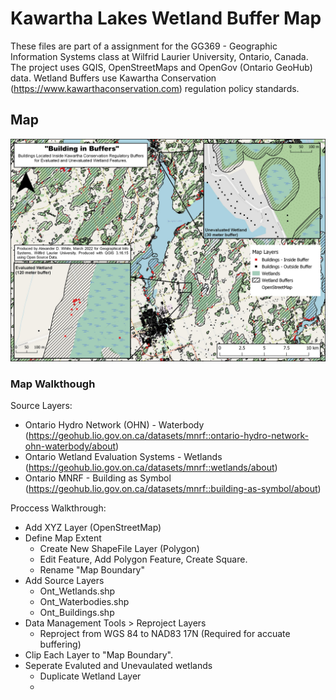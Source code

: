 # Kawartha Lakes Wetland Buffer Map

These files are part of a assignment for the GG369 - Geographic Information Systems class at Wilfrid Laurier University, Ontario, Canada. The project uses GQIS, OpenStreetMaps and OpenGov (Ontario GeoHub) data. Wetland Buffers use Kawartha Conservation (https://www.kawarthaconservation.com) regulation policy standards. 

## Map
![GG369 Map 1](GG369_WetlandMap.jpg)

###  Map Walkthough

Source Layers:
- Ontario Hydro Network (OHN) - Waterbody (https://geohub.lio.gov.on.ca/datasets/mnrf::ontario-hydro-network-ohn-waterbody/about)
- Ontario Wetland Evaluation Systems - Wetlands (https://geohub.lio.gov.on.ca/datasets/mnrf::wetlands/about)
- Ontario MNRF - Building as Symbol (https://geohub.lio.gov.on.ca/datasets/mnrf::building-as-symbol/about)

Proccess Walkthrough:
- Add XYZ Layer (OpenStreetMap)
- Define Map Extent
     - Create New ShapeFile Layer (Polygon)
     - Edit Feature, Add Polygon Feature, Create Square.
     - Rename "Map Boundary"
- Add Source Layers
    - Ont_Wetlands.shp
    - Ont_Waterbodies.shp
    - Ont_Buildings.shp
- Data Management Tools > Reproject Layers
    - Reproject from WGS 84 to NAD83 17N (Required for accuate buffering)
- Clip Each Layer to "Map Boundary".
- Seperate Evaluted and Unevaulated wetlands
    - Duplicate Wetland Layer
    - 